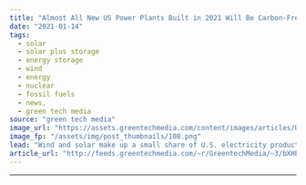 ```yaml
---
title: "Almost All New US Power Plants Built in 2021 Will Be Carbon-Free"
date: "2021-01-14"
tags: 
  - solar
  - solar plus storage 
  - energy storage
  - wind
  - energy
  - nuclear
  - fossil fuels
  - news,
  - green tech media
source: "green tech media"
image_url: "https://assets.greentechmedia.com/content/images/articles/Utility_Scale_Solar_Plant_Farm_2_XL_Shutterstock.jpg"
image_fp: "/assets/img/post_thumbnails/108.png"
lead: "Wind and solar make up a small share of U.S. electricity production today, but they're poised to supply 70 percent of new power plant capacity built this year. That's not according to pro-solar activists or industry trade groups. It's the calculation ..."
article_url: "http://feeds.greentechmedia.com/~r/GreentechMedia/~3/bXHPHoWH53c/almost-all-new-us-power-plants-in-2021-will-be-carbon-free"
---
```


---
